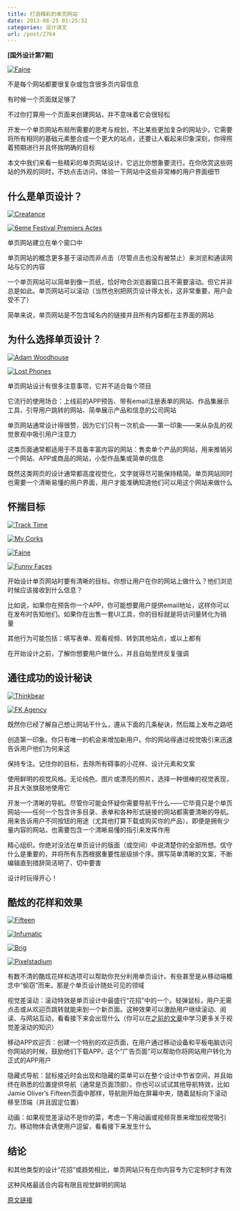 ```yaml
---
title: 打造精彩的单页网站
date: 2013-08-25 01:25:52
categories: 设计译文
url: /post/2764
---
```


**[国外设计第7期]**

[![Fajne](http://designmodo.com/wp-content/uploads/2013/08/Fajne.jpg)](http://www.fajnechlopaki.com/)

不是每个网站都要很复杂或包含很多页内容信息

有时候一个页面就足够了

不过你打算用一个页面来创建网站，并不意味着它会很轻松

开发一个单页网站布局所需要的思考与规划，不比某些更加复杂的网站少。它需要将所有相同的基础元素整合成一个更大的站点，还要让人看起来印象深刻，你得照着预期进行并且怀揣明确的目标

本文中我们来看一些精彩的单页网站设计，它远比你想象要流行。在你欣赏这些网站的外观的同时，不妨点击访问，体验一下网站中这些非常棒的用户界面细节

## 什么是单页设计？

[![Creatance](http://designmodo.com/wp-content/uploads/2013/08/creatance.jpg)](http://www.creatance.nl/)

[![6eme Festival Premiers Actes](http://designmodo.com/wp-content/uploads/2013/08/6eme.jpg)](http://trvx-publics.eu/premiers-actes/)

单页网站建立在单个窗口中

单页网站的概念更多基于滚动而非点击（尽管点击也没有被禁止）来浏览和通读网站与它的内容

一个单页网站可以简单到像一页纸，恰好吻合浏览器窗口且不需要滚动。但它并非总是如此。单页网站可以滚动（当然也别把网页设计得太长，这非常重要，用户会受不了）

简单来说，单页网站是不包含域名内的链接并且所有内容都在主界面的网站

## 为什么选择单页设计？

[![Adam Woodhouse](http://designmodo.com/wp-content/uploads/2013/08/Adam-Woodhouse.jpg)](http://www.adamwoodhouse.co.uk/)

[![Lost Phones](http://designmodo.com/wp-content/uploads/2013/08/Lost-Phones.jpg)](http://lostphoneexperiment.nl/)

单页网站设计有很多注意事项，它并不适合每个项目

它流行的使用场合：上线前的APP预告、带有email注册表单的网站、作品集展示工具、引导用户跳转的网站、简单展示产品和信息的公司网站

单页网站通常设计得很赞，因为它们只有一次机会——第一印象——来从杂乱的视觉景观中吸引用户注意力

这类页面通常都适用于不具备丰富内容的网站：售卖单个产品的网站，用来推销另一个网站、APP或商品的网站，小型作品集或简单的信息

既然这类网页的设计通常都高度视觉化，文字就得尽可能保持精简。单页网站同时也需要一个清晰易懂的用户界面，用户才能准确知道他们可以用这个网站来做什么

## 怀揣目标

[![Track Time](http://designmodo.com/wp-content/uploads/2013/08/Track-Time.jpg)](http://www.itrackmytime.com/)

[![My Corks](http://designmodo.com/wp-content/uploads/2013/08/My-Corks.jpg)](http://www.myowncorks.com/)

[![Fajne](http://designmodo.com/wp-content/uploads/2013/08/Fajne.jpg)](http://www.fajnechlopaki.com/)

[![Funny Faces](http://designmodo.com/wp-content/uploads/2013/08/Funny-Faces.jpg)](http://funnyfacescamera.com/)

开始设计单页网站时要有清晰的目标。你想让用户在你的网站上做什么？他们浏览时候应该接收到什么信息？

比如说，如果你在预告你一个APP，你可能想要用户提供email地址，这样你可以在发布时告知他们。如果你在出售一套UI工具，你的目标就是将访问量转化为销量

其他行为可能包括：填写表单、观看视频、转到其他站点，或以上都有

在开始设计之前，了解你想要用户做什么，并且自始至终反复强调

## 通往成功的设计秘诀

[![Thinkbear](http://designmodo.com/wp-content/uploads/2013/08/thinkbear.jpg)](http://www.thinkbear.net/)

[![FK Agency](http://designmodo.com/wp-content/uploads/2013/08/FK-Agency.jpg)](http://www.fk-agency.com/)

既然你已经了解自己想让网站干什么，遵从下面的几条秘诀，然后踏上发布之路吧

创造第一印象。你只有唯一的机会来增加新用户。你的网站得通过视觉吸引来迅速告诉用户他们为何来这

保持专注。记住你的目标，去除所有碍事的小花样、设计元素和文案

使用鲜明的视觉风格。无论纯色、图片或漂亮的照片，选择一种很棒的视觉表现，并且大张旗鼓地使用它

开发一个清晰的导航。尽管你可能会怀疑你需要导航干什么——它毕竟只是个单页网站——任何一个包含许多目录、表单和各种形式链接的网站都需要清晰的导航。用来告诉用户不同按钮的用途（尤其他打算下载或购买你的产品）。即便是拥有少量内容的网站，也需要包含一个清晰易懂的指引来发挥作用

精心组织。你绝对没法在单页设计的版面（或空间）中说清楚你的全部所想。信守什么是重要的，并将所有东西根据重要性层级排个序。撰写简单清晰的文案，不断编辑直到措辞简洁明了、切中要害

设计时玩得开心！

## 酷炫的花样和效果

[![Fifteen](http://designmodo.com/wp-content/uploads/2013/08/Fifteen.jpg)](http://www.fifteen.net/)

[![Infumatic](http://designmodo.com/wp-content/uploads/2013/08/Infumatic.jpg)](http://www.infomaticapp.com/)

[![Brig](http://designmodo.com/wp-content/uploads/2013/08/brig.jpg)](http://onemore.fr/brig/en/)

[![Pixelstadium](http://designmodo.com/wp-content/uploads/2013/08/pixelstadium.jpg)](http://pixelstadium.com/)

有数不清的酷炫花样和选项可以帮助你充分利用单页设计。有些甚至是从移动端概念中“偷窃”而来，那是个单页设计随处可见的领域

视觉差滚动：滚动特效是单页设计中最盛行“花招”中的一个。轻弹鼠标，用户无需点击或从欢迎页跳转就能来到一个新页面。这种效果可以激励用户继续滚动、阅读、与网站互动，看看接下来会出现什么（你可以在[之前的文章](http://designmodo.com/parallax-design/)中学习更多关于视觉差滚动的知识）

移动APP欢迎页：创建一个特别的欢迎页面，在用户通过移动设备和平板电脑访问你网站的时候，鼓励他们下载APP。这个“广告页面”可以帮助你将网站用户转化为正式的APP用户

隐藏式导航：鼠标接近时会出现和隐藏的菜单可以在整个设计中节省空间，并且始终在熟悉的位置提供导航（通常是页面顶部）。你也可以试试其他导航特效，比如Jamie Oliver’s Fifteen页面中那样，导航刚开始在屏幕中央，随着鼠标向下滚动移至顶端（并且固定位置）

动画：如果视觉差滚动不是你的菜，考虑一下用动画或视频背景来增加视觉吸引力。移动物体会诱使用户逗留，看看接下来发生什么

## 结论

和其他类型的设计“花招”或趋势相比，单页网站只有在你内容专为它定制时才有效

这种风格最适合内容有限且视觉鲜明的网站

[原文链接](http://designmodo.com/create-single-page-website/)